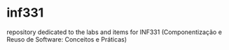 # inf331
repository dedicated to the labs and items for INF331 (Componentização e Reuso de Software: Conceitos e Práticas)
